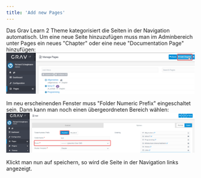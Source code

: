 ```yaml
---
title: 'Add new Pages'
---
```


Das Grav Learn 2 Theme kategorisiert die Seiten in der Navigation automatisch. Um eine neue Seite hinzuzufügen muss man im Adminbereich unter Pages ein neues "Chapter" oder eine neue "Documentation Page" hinzufügen:
![](chrome_mRfeal7ffY.png)

Im neu erscheinenden Fenster muss "Folder Numeric Prefix" eingeschaltet sein. Dann kann man noch einen übergeordneten Bereich wählen:
![](chrome_GQ87urGWDU.png)

Klickt man nun auf speichern, so wird die Seite in der Navigation links angezeigt.